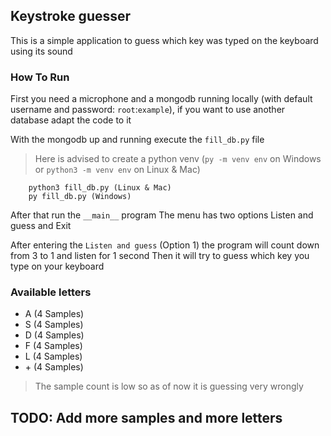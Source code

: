 ## Keystroke guesser 
This is a simple application to guess which key was typed on the keyboard using its sound

### How To Run
First you need a microphone and a mongodb running locally (with default username and password: `root`:`example`), if you want to use another database adapt the code to it

With the mongodb up and running execute the `fill_db.py` file
> Here is advised to create a python venv (`py -m venv env` on Windows or `python3 -m venv env` on Linux & Mac)
```
    python3 fill_db.py (Linux & Mac)
    py fill_db.py (Windows)
```
After that run the `__main__` program
The menu has two options Listen and guess and Exit

After entering the `Listen and guess` (Option 1) the program will count down from 3 to 1 and listen for 1 second
Then it will try to guess which key you type on your keyboard

### Available letters
* A (4 Samples)
* S (4 Samples)
* D (4 Samples)
* F (4 Samples)
* L (4 Samples)
* \+ (4 Samples)

> The sample count is low so as of now it is guessing very wrongly

## TODO: Add more samples and more letters